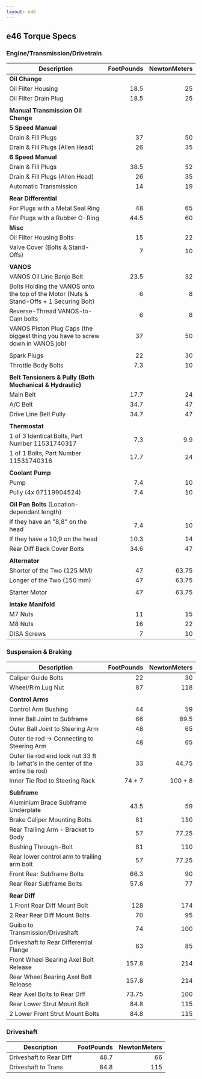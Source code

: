 ```yaml
---
layout: e46
---
```


## e46 Torque Specs

### Engine/Transmission/Drivetrain

| Description                                                                             | FootPounds | NewtonMeters |
| --------------------------------------------------------------------------------------- | ---------: | -----------: |
| **Oil Change**                                                                          |            |              |
| Oil Filter Housing                                                                      |       18.5 |           25 |
| Oil Filter Drain Plug                                                                   |       18.5 |           25 |
|                                                                                         |            |              |
| **Manual Transmission Oil Change**                                                      |            |              |
| **5 Speed Manual**                                                                      |            |              |
| Drain & Fill Plugs                                                                      |         37 |           50 |
| Drain & Fill Plugs (Allen Head)                                                         |         26 |           35 |
| **6 Speed Manual**                                                                      |            |              |
| Drain & Fill Plugs                                                                      |       38.5 |           52 |
| Drain & Fill Plugs (Allen Head)                                                         |         26 |           35 |
| Automatic Transmission                                                                  |         14 |           19 |
|                                                                                         |            |              |
| **Rear Differential**                                                                   |            |              |
| For Plugs with a Metal Seal Ring                                                        |         48 |           65 |
| For Plugs with a Rubber O-Ring                                                          |       44.5 |           60 |
| **Misc**                                                                                |            |              |
| Oil Filter Housing Bolts                                                                |         15 |           22 |
| Valve Cover (Bolts & Stand-Offs)                                                        |          7 |           10 |
|                                                                                         |            |              |
| **VANOS**                                                                               |            |              |
| VANOS Oil Line Banjo Bolt                                                               |       23.5 |           32 |
| Bolts Holding the VANOS onto the top of the Motor (Nuts & Stand-Offs + 1 Securing Bolt) |          6 |            8 |
| Reverse-Thread VANOS-to-Cam bolts                                                       |          6 |            8 |
| VANOS Piston Plug Caps (the biggest thing you have to screw down in VANOS job)          |         37 |           50 |
|                                                                                         |            |              |
| Spark Plugs                                                                             |         22 |           30 |
| Throttle Body Bolts                                                                     |        7.3 |           10 |
|                                                                                         |            |              |
| **Belt Tensioners & Pully (Both Mechanical & Hydraulic)**                               |            |              |
| Main Belt                                                                               |       17.7 |           24 |
| A/C Belt                                                                                |       34.7 |           47 |
| Drive Line Belt Pully                                                                   |       34.7 |           47 |
|                                                                                         |            |              |
| **Thermostat**                                                                          |            |              |
| 1 of 3 Identical Bolts, Part Number 11531740317                                         |        7.3 |          9.9 |
| 1 of 1 Bolts, Part Number 11531740316                                                   |       17.7 |           24 |
|                                                                                         |            |              |
| **Coolant Pump**                                                                        |            |              |
| Pump                                                                                    |        7.4 |           10 |
| Pully (4x 07119904524)                                                                  |        7.4 |           10 |
|                                                                                         |            |              |
| **Oil Pan Bolts** (Location-dependant length)                                           |            |              |
| If they have an "8,8" on the head                                                       |        7.4 |           10 |
| If they have a 10,9 on the head                                                         |       10.3 |           14 |
| Rear Diff Back Cover Bolts                                                              |       34.6 |           47 |
|                                                                                         |            |              |
| **Alternator**                                                                          |            |              |
| Shorter of the Two (125 MM)                                                             |         47 |        63.75 |
| Longer of the Two (150 mm)                                                              |         47 |        63.75 |
|                                                                                         |            |              |
| Starter Motor                                                                           |         47 |        63.75 |
|                                                                                         |            |              |
| **Intake Manifold**                                                                     |            |              |
| M7 Nuts                                                                                 |         11 |           15 |
| M8 Nuts                                                                                 |         16 |           22 |
| DISA Screws                                                                             |          7 |           10 |


### Suspension & Braking

| Description                                                                      | FootPounds | NewtonMeters |
| -------------------------------------------------------------------------------- | ---------: | -----------: |
| Caliper Guide Bolts                                                              |         22 |           30 |
| Wheel/Rim Lug Nut                                                                |         87 |          118 |
|                                                                                  |            |              |
| **Control Arms**                                                                 |            |              |
| Control Arm Bushing                                                              |         44 |           59 |
| Inner Ball Joint to Subframe                                                     |         66 |         89.5 |
| Outer Ball Joint to Steering Arm                                                 |         48 |           65 |
| Outer tie rod -> Connecting to Steering Arm                                      |         48 |           65 |
| Outer tie rod end lock nut 33 ft lb (what's in the center of the entire tie rod) |         33 |        44.75 |
| Inner Tie Rod to Steering Rack                                                   |     74 + 7 |      100 + 8 |
|                                                                                  |            |              |
| **Subframe**                                                                     |            |              |
| Aluminium Brace Subframe Underplate                                              |       43.5 |           59 |
| Brake Caliper Mounting Bolts                                                     |         81 |          110 |
| Rear Trailing Arm - Bracket to Body                                              |         57 |        77.25 |
| Bushing Through-Bolt                                                             |         81 |          110 |
| Rear lower control arm to trailing arm bolt                                      |         57 |        77.25 |
| Front Rear Subframe Bolts                                                        |       66.3 |           90 |
| Rear Rear Subframe Bolts                                                         |       57.8 |           77 |
|                                                                                  |            |              |
| **Rear Diff**                                                                    |            |              |
| 1 Front Rear Diff Mount Bolt                                                     |        128 |          174 |
| 2 Rear Rear Diff Mount Bolts                                                     |         70 |           95 |
| Guibo to Transmission/Driveshaft                                                 |         74 |          100 |
| Driveshaft to Rear Differential Flange                                           |         63 |           85 |
| Front Wheel Bearing Axel Bolt Release                                            |      157.8 |          214 |
| Rear Wheel Bearing Axel Bolt Release                                             |      157.8 |          214 |
| Rear Axel Bolts to Rear Diff                                                     |      73.75 |          100 |
| Rear Lower Strut Mount Bolt                                                      |       84.8 |          115 |
| 2 Lower Front Strut Mount Bolts                                                  |       84.8 |          115 |


### Driveshaft

| Description             | FootPounds | NewtonMeters |
| ----------------------- | ---------: | -----------: |
| Driveshaft to Rear Diff |       48.7 |           66 |
| Driveshaft to Trans     |       84.8 |          115 |
